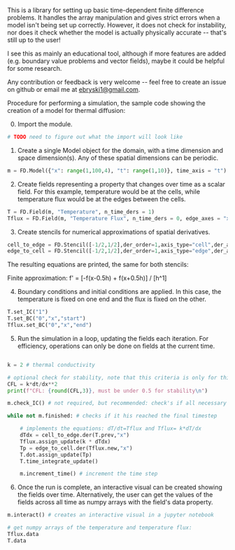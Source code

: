 This is a library for setting up basic time-dependent finite difference problems. It handles the array manipulation and gives strict errors when a model isn't being set up correctly. However, it does not check for instability, nor does it check whether the model is actually physically accurate -- that's still up to the user!


I see this as mainly an educational tool, although if more features are added (e.g. boundary value problems and vector fields), maybe it could be helpful for some research.

Any contribution or feedback is very welcome -- feel free to create an issue on github or email me at ebryski1@gmail.com.

Procedure for performing a simulation, the sample code showing the creation of a model for thermal diffusion:

0. Import the module.

```python
# TODO need to figure out what the import will look like
```

1. Create a single Model object for the domain, with a time dimension and space dimension(s). Any of these spatial dimensions can be periodic.

```python
m = FD.Model({"x": range(1,100,4), "t": range(1,10)}, time_axis = "t")
```

2. Create fields representing a property that changes over time as a scalar field. For this example, temperature would be at the cells, while temperature flux would be at the edges between the cells.

```python
T = FD.Field(m, "Temperature", n_time_ders = 1)
Tflux = FD.Field(m, "Temperature Flux", n_time_ders = 0, edge_axes = "x")
```

3. Create stencils for numerical approximations of spatial derivatives.

```python
cell_to_edge = FD.Stencil([-1/2,1/2],der_order=1,axis_type="cell",der_axis_type="edge")
edge_to_cell = FD.Stencil([-1/2,1/2],der_order=1,axis_type="edge",der_axis_type="cell")
```

The resulting equations are printed, the same for both stencils:

Finite approximation: f' = [-f(x-0.5h) + f(x+0.5h)] / [h^1]

4. Boundary conditions and initial conditions are applied. In this case, the temperature is fixed on one end and the flux is fixed on the other.

```python
T.set_IC("1")
T.set_BC("0","x","start")
Tflux.set_BC("0","x","end")
```

5. Run the simulation in a loop, updating the fields each iteration. For efficiency, operations can only be done on fields at the current time.

```python

k = 2 # thermal conductivity

# optional check for stability, note that this criteria is only for this particular problem:
CFL = k*dt/dx**2
print(f"CFL: {round(CFL,3)}, must be under 0.5 for stability\n")

m.check_IC() # not required, but recommended: check's if all necessary initial conditions have been set up

while not m.finished: # checks if it his reached the final timestep

    # implements the equations: dT/dt=Tflux and Tflux= k*dT/dx
    dTdx = cell_to_edge.der(T.prev,"x")
    Tflux.assign_update(k * dTdx)
    Tp = edge_to_cell.der(Tflux.new,"x")
    T.dot.assign_update(Tp)
    T.time_integrate_update()

    m.increment_time() # increment the time step
```

6. Once the run is complete, an interactive visual can be created showing the fields over time. Alternatively, the user can get the values of the fields across all time as numpy arrays with the field's data property.


```python
m.interact() # creates an interactive visual in a jupyter notebook

# get numpy arrays of the temperature and temperature flux:
Tflux.data
T.data      
```
